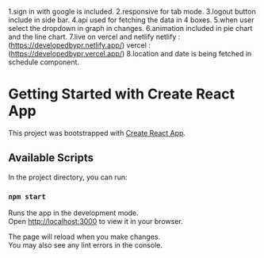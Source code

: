 1.sign in with google is included.
2.responsive for tab mode.
3.logout button include in side bar.
4.api used for fetching the data in 4 boxes.
5.when user select the dropdown in graph in changes.
6.animation included in pie chart and the line chart.
7.live on vercel and netlify 
netlify :(https://developedbypr.netlify.app/)
vercel : (https://developedbypr.vercel.app/)
8.location and date is being fetched in schedule component.



# Getting Started with Create React App

This project was bootstrapped with [Create React App](https://github.com/facebook/create-react-app).

## Available Scripts

In the project directory, you can run:

### `npm start`

Runs the app in the development mode.\
Open [http://localhost:3000](http://localhost:3000) to view it in your browser.

The page will reload when you make changes.\
You may also see any lint errors in the console.



